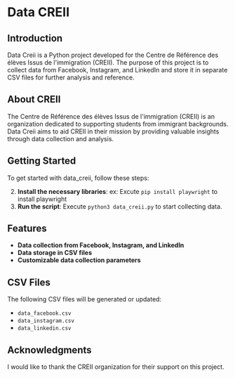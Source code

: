 # Data CREII

## Introduction

Data Creii is a Python project developed for the Centre de Référence des élèves Issus de l'immigration (CREII). The purpose of this project is to collect data from Facebook, Instagram, and LinkedIn and store it in separate CSV files for further analysis and reference.

## About CREII

The Centre de Référence des élèves Issus de l'immigration (CREII) is an organization dedicated to supporting students from immigrant backgrounds. Data Creii aims to aid CREII in their mission by providing valuable insights through data collection and analysis.

## Getting Started

To get started with data_creii, follow these steps:

2. **Install the necessary libraries**: ex: Excute `pip install playwright` to install playwright
2. **Run the script**: Execute `python3 data_creii.py` to start collecting data.

## Features

* **Data collection from Facebook, Instagram, and LinkedIn**
* **Data storage in CSV files**
* **Customizable data collection parameters**

## CSV Files

The following CSV files will be generated or updated:

* `data_facebook.csv`
* `data_instagram.csv`
* `data_linkedin.csv`


## Acknowledgments

I would like to thank the CREII organization for their support on this project.

